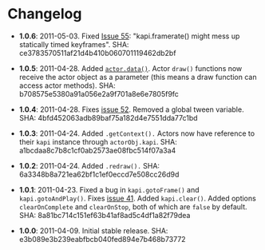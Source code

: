 Changelog
===

* __1.0.6__: 2011-05-03.  Fixed [Issue 55](https://github.com/jeremyckahn/kapi/issues/55): "kapi.framerate() might mess up statically timed keyframes".  SHA: ce3783570511af21d4b410b060701119462db2bf

* __1.0.5__: 2011-04-28.  Added [`actor.data()`](http://jeremyckahn.github.com/kapi/actor_doc.html#data).  Actor `draw()` functions now receive the actor object as a parameter (this means a draw function can access actor methods).  SHA: b708575e5380a91a056e2a9f701a8e6e7805f9fc

* __1.0.4__: 2011-04-28.  Fixes [issue 52](https://github.com/jeremyckahn/kapi/issues/52).  Removed a global tween variable.  SHA: 4bfd452063adb89baf75a182d4e7551dda77c1bd

* __1.0.3__: 2011-04-24.  Added `.getContext().`  Actors now have reference to their `kapi` instance through `actorObj.kapi`.  SHA: a1bcdaa8c7b8c1cf0ab2573ae08fbc514f07a3a4

* __1.0.2__: 2011-04-24.  Added `.redraw().` SHA: 6a3348b8a721ea62bf1c1ef0eccd7e508cc26d9d

* __1.0.1__: 2011-04-23.  Fixed a bug in `kapi.gotoFrame()` and `kapi.gotoAndPlay()`.  Fixes [issue 41](https://github.com/jeremyckahn/kapi/issues/41).  Added `kapi.clear()`.  Added options `clearOnComplete` and `clearOnStop`, both of which are `false` by default. SHA: 8a81bc714c151ef63b41af8ad5c4df1a82f79dea

* __1.0.0__: 2011-04-09.  Initial stable release. SHA: e3b089e3b239eabfbcb040fed894e7b468b73772